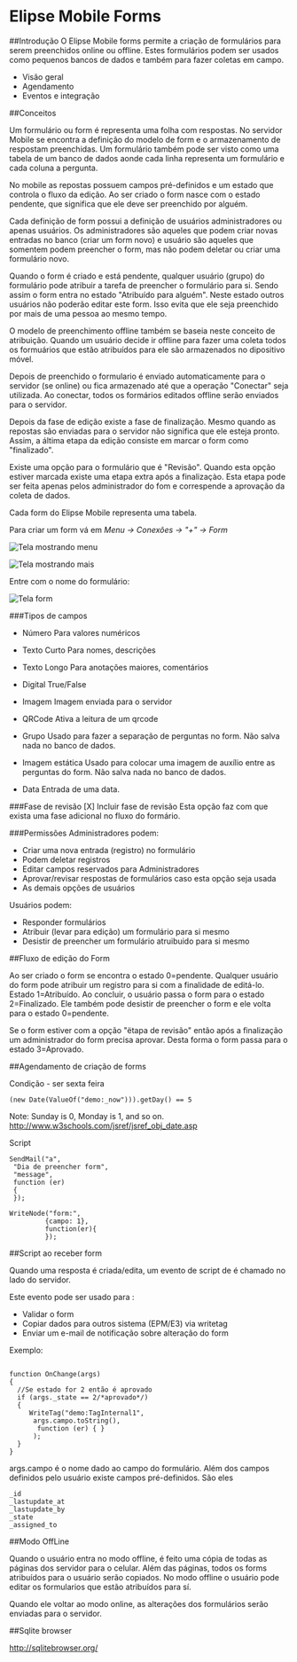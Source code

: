 # Elipse Mobile Forms

##Introdução
O Elipse Mobile forms permite a criação de formulários para serem preenchidos online ou offline.
Estes formulários podem ser usados como pequenos bancos de dados e também para fazer coletas em campo.

 * Visão geral
 * Agendamento
 * Eventos e integração
 

##Conceitos

Um formulário ou form é representa uma folha com respostas.
No servidor Mobile se encontra a definição do modelo de form e o armazenamento de respostam preenchidas.
Um formulário também pode ser visto como uma tabela de um banco de dados aonde cada linha representa um formulário e cada coluna a pergunta.

No mobile as repostas possuem campos pré-definidos e um estado que controla o fluxo da edição.
Ao ser criado o form nasce com o estado pendente, que significa que ele deve ser preenchido por alguém.

Cada definição de form possui a definição de usuários administradores ou apenas usuários.
Os administradores são aqueles que podem criar novas entradas no banco (criar um form novo)  e usuário são aqueles que somentem podem preencher o form, mas não podem deletar ou criar uma formulário novo.

Quando o form é criado e está pendente, qualquer usuário (grupo) do formulário pode atribuir a tarefa de preencher o formulário para si.
Sendo assim o form entra no estado "Atribuído para alguém". Neste estado outros usuários não poderão editar este form. Isso evita que ele seja preenchido por mais de uma pessoa ao mesmo tempo.

O modelo de preenchimento offline também se baseia neste conceito de atribuição.
Quando um usuário decide ir offline para fazer uma coleta todos os formuários que estão atribuídos para ele são armazenados no dipositivo móvel.

Depois de preenchido o formulario é enviado automaticamente para o servidor (se online) ou fica armazenado até que a operação "Conectar" seja utilizada. Ao conectar, todos os formários editados offline serão enviados para o servidor.

Depois da fase de edição existe a fase de finalização. Mesmo quando as repostas são enviadas para o servidor não significa que ele esteja pronto. Assim, a áltima etapa da edição consiste em marcar o form como "finalizado".

Existe uma opção para o formulário que é "Revisão". Quando esta opção estiver marcada existe uma etapa extra após a finalizaçào. Esta etapa pode ser feita apenas pelos administrador do fom  e correspende a aprovação da coleta de dados.



Cada form do Elipse Mobile representa uma tabela.

Para criar um form vá em _Menu -> Conexões -> "+" -> Form_

![Tela mostrando menu]()

![Tela mostrando mais]()

Entre com o nome do formulário:

![Tela form]()

###Tipos de campos

 * Número
 Para valores numéricos
 
 * Texto Curto
 Para nomes, descrições
 
 * Texto Longo
 Para anotações maiores, comentários
 
 * Digital
 True/False
 
 * Imagem
 Imagem enviada para o servidor
 
 * QRCode
 Ativa a leitura de um qrcode
 
 * Grupo
 Usado para fazer a separação de perguntas no form. Não salva nada no banco de dados.
 
 * Imagem estática
 Usado para colocar uma imagem de auxílio entre as perguntas do form. Não salva nada no banco de dados.
 
 * Data
Entrada de uma data.

###Fase de revisão 
[X] Incluir fase de revisão
Esta opção faz com que exista uma fase adicional no fluxo do formário.

###Permissões
Administradores podem: 
 - Criar uma nova entrada (registro) no formulário
 - Podem deletar registros
 - Editar campos reservados para Administradores
 - Aprovar/revisar respostas de formulários caso esta opção seja usada
 - As demais opções de usuários

Usuários podem:
 - Responder formulários
 - Atribuir (levar para edição) um formulário para si mesmo
 - Desistir de preencher um formulário atruibuido para si mesmo
 
##Fluxo de edição do Form

Ao ser criado o form se encontra o estado 0=pendente.
Qualquer usuário do form pode atribuir um registro para si com a finalidade de editá-lo. 
Estado 1=Atribuído.
Ao concluir, o usuário passa o form para o estado 2=Finalizado.
Ele também pode desistir de preencher o form e ele volta para o estado 0=pendente.

Se o form estiver com a opção "ëtapa de revisão" então após a finalização um administrador do form precisa aprovar. Desta forma o form passa para o estado 3=Aprovado.



##Agendamento de criação de forms

Condição -  ser sexta feira

```
(new Date(ValueOf("demo:_now"))).getDay() == 5
```
Note: Sunday is 0, Monday is 1, and so on.
http://www.w3schools.com/jsref/jsref_obj_date.asp

Script

```
SendMail("a",
 "Dia de preencher form",
 "message",
 function (er) 
 {
 });

WriteNode("form:", 
         {campo: 1}, 
         function(er){
         });

```


##Script ao receber form

Quando uma resposta é criada/edita, um evento de script de é chamado no lado do servidor.

Este evento pode ser usado para :
 * Validar o form
 * Copiar dados para outros sistema (EPM/E3) via writetag
 * Enviar um e-mail de notificação sobre alteração do form
 
Exemplo:
```

function OnChange(args)
{
  //Se estado for 2 então é aprovado
  if (args._state == 2/*aprovado*/)
  {
     WriteTag("demo:TagInternal1", 
      args.campo.toString(),
       function (er) { }
      );
  }
}

```

args.campo é o nome dado ao campo do formulário.
Além dos campos definidos pelo usuário existe campos pré-definidos.
São eles

```
_id
_lastupdate_at
_lastupdate_by
_state
_assigned_to

```


##Modo OffLine

Quando o usuário entra no modo offline, é feito uma cópia de todas as páginas dos servidor para o celular. 
Além das páginas, todos os forms atribuídos para o usuário serão copiados.
No modo offline o usuário pode editar os formularios que estão atribuídos para sí. 

Quando ele voltar ao modo online, as alterações dos formulários serão enviadas para o servidor.


##Sqlite browser

http://sqlitebrowser.org/

